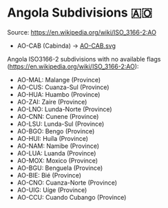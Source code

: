 # Angola Subdivisions 🇦🇴

Source: https://en.wikipedia.org/wiki/ISO_3166-2:AO

* AO-CAB (Cabinda) -> [AO-CAB.svg](https://github.com/amckenna41/iso3166-flag-icons/blob/main/iso3166-2-icons/AO/AO-CAB.svg)

Angola ISO3166-2 subdivisions with no available flags (https://en.wikipedia.org/wiki/ISO_3166-2:AO):

* AO-MAL: Malange (Province)
* AO-CUS: Cuanza-Sul (Province)
* AO-HUA: Huambo (Province)
* AO-ZAI: Zaire (Province)
* AO-LNO: Lunda-Norte (Province)
* AO-CNN: Cunene (Province)
* AO-LSU: Lunda-Sul (Province)
* AO-BGO: Bengo (Province)
* AO-HUI: Huíla (Province)
* AO-NAM: Namibe (Province)
* AO-LUA: Luanda (Province)
* AO-MOX: Moxico (Province)
* AO-BGU: Benguela (Province)
* AO-BIE: Bié (Province)
* AO-CNO: Cuanza-Norte (Province)
* AO-UIG: Uíge (Province)
* AO-CCU: Cuando Cubango (Province)